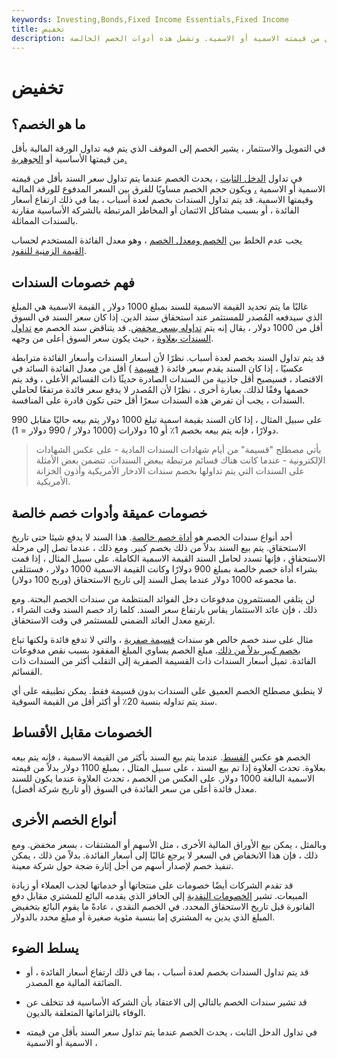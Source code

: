 ```yaml
---
keywords: Investing,Bonds,Fixed Income Essentials,Fixed Income
title: تخفيض
description: في التمويل ، يشير الخصم إلى الحالة التي يتم فيها تداول السند بأقل من قيمته الاسمية أو الاسمية. وتشمل هذه أدوات الخصم الخالصة.
---
```


# تخفيض
## ما هو الخصم؟

في التمويل والاستثمار ، يشير الخصم إلى الموقف الذي يتم فيه تداول الورقة المالية بأقل من قيمتها الأساسية أو [الجوهرية.](/intrinsicvalue)

في تداول [الدخل الثابت](/fixedincome) ، يحدث الخصم عندما يتم تداول سعر السند بأقل من قيمته الاسمية أو الاسمية [،](/facevalue) ويكون حجم الخصم مساويًا للفرق بين السعر المدفوع للورقة المالية وقيمتها الاسمية. قد يتم تداول السندات بخصم لعدة أسباب ، بما في ذلك ارتفاع أسعار الفائدة ، أو بسبب مشاكل الائتمان أو المخاطر المرتبطة بالشركة الأساسية مقارنة بالسندات المماثلة.

يجب عدم الخلط بين [الخصم ومعدل الخصم](/discountrate) ، وهو معدل الفائدة المستخدم لحساب [القيمة الزمنية للنقود](/timevalueofmoney).

## فهم خصومات السندات

غالبًا ما يتم تحديد القيمة الاسمية للسند بمبلغ 1000 دولار [.](/parvalue) القيمة الاسمية هي المبلغ الذي سيدفعه المُصدر للمستثمر عند استحقاق سند الدين. إذا كان سعر السند في السوق أقل من 1000 دولار ، يقال إنه يتم [تداوله بسعر مخفض](/discountbond). قد يتناقض سند الخصم مع [تداول السندات بعلاوة](/premiumbond) ، حيث يكون سعر السوق أعلى من وجهه.

قد يتم تداول السند بخصم لعدة أسباب. نظرًا لأن أسعار السندات وأسعار الفائدة مترابطة عكسيًا ، إذا كان السند يقدم سعر فائدة ( [قسيمة](/coupon) ) أقل من معدل الفائدة السائد في الاقتصاد ، فسيصبح أقل جاذبية من السندات الصادرة حديثًا ذات القسائم الأعلى ، وقد يتم خصمها وفقًا لذلك. بعبارة أخرى ، نظرًا لأن المُصدر لا يدفع سعر فائدة مرتفعًا لحاملي السندات ، يجب أن تفرض هذه السندات سعرًا أقل حتى تكون قادرة على المنافسة.

على سبيل المثال ، إذا كان السند بقيمة اسمية تبلغ 1000 دولار يتم بيعه حاليًا مقابل 990 دولارًا ، فإنه يتم بيعه بخصم 1٪ أو 10 دولارات (1000 دولار / 990 دولار = 1).

> يأتي مصطلح "قسيمة" من أيام شهادات السندات المادية - على عكس الشهادات الإلكترونية - عندما كانت هناك قسائم مرتبطة ببعض السندات. تتضمن بعض الأمثلة على السندات التي يتم تداولها بخصم سندات الادخار الأمريكية وأذون الخزانة الأمريكية.

>

## خصومات عميقة وأدوات خصم خالصة

أحد أنواع سندات الخصم هو [أداة خصم خالصة](/pure_discount_instrument). هذا السند لا يدفع شيئا حتى تاريخ الاستحقاق. يتم بيع السند بدلاً من ذلك بخصم كبير. ومع ذلك ، عندما تصل إلى مرحلة الاستحقاق ، فإنها تسدد لحامل السند القيمة الاسمية الكاملة. على سبيل المثال ، إذا قمت بشراء أداة خصم خالصة بمبلغ 900 دولارًا وكانت القيمة الاسمية 1000 دولار ، فستتلقى ما مجموعه 1000 دولار عندما يصل السند إلى تاريخ الاستحقاق (وربح 100 دولار).

لن يتلقى المستثمرون مدفوعات دخل الفوائد المنتظمة من سندات الخصم البحتة. ومع ذلك ، فإن عائد الاستثمار يقاس بارتفاع سعر السند. كلما زاد خصم السند وقت الشراء ، ارتفع معدل العائد الضمني للمستثمر في وقت الاستحقاق.

مثال على سند خصم خالص هو سندات [قسيمة صفرية](/zero-couponbond) ، والتي لا تدفع فائدة ولكنها تباع [بخصم كبير بدلاً من ذلك](/deepdiscountbond). مبلغ الخصم يساوي المبلغ المفقود بسبب نقص مدفوعات الفائدة. تميل أسعار السندات ذات القسيمة الصفرية إلى التقلب أكثر من السندات ذات القسائم.

لا ينطبق مصطلح الخصم العميق على السندات بدون قسيمة فقط. يمكن تطبيقه على أي سند يتم تداوله بنسبة 20٪ أو أكثر أقل من القيمة السوقية.

## الخصومات مقابل الأقساط

الخصم هو عكس [القسط](/premium). عندما يتم بيع السند بأكثر من القيمة الاسمية ، فإنه يتم بيعه بعلاوة. تحدث العلاوة إذا تم بيع السند ، على سبيل المثال ، بمبلغ 1100 دولار بدلاً من قيمته الاسمية البالغة 1000 دولار. على العكس من الخصم ، تحدث العلاوة عندما يكون للسند معدل فائدة أعلى من سعر الفائدة في السوق (أو تاريخ شركة أفضل).

## أنواع الخصم الأخرى

وبالمثل ، يمكن بيع الأوراق المالية الأخرى ، مثل الأسهم أو المشتقات ، بسعر مخفض. ومع ذلك ، فإن هذا الانخفاض في السعر لا يرجع غالبًا إلى أسعار الفائدة. بدلاً من ذلك ، يمكن تنفيذ خصم لإصدار أسهم من أجل إثارة ضجة حول شركة معينة.

قد تقدم الشركات أيضًا خصومات على منتجاتها أو خدماتها لجذب العملاء أو زيادة المبيعات. تشير [الخصومات النقدية](/cash-discount) إلى الحافز الذي يقدمه البائع للمشتري مقابل دفع الفاتورة قبل تاريخ الاستحقاق المحدد. في الخصم النقدي ، عادةً ما يقوم البائع بتخفيض المبلغ الذي يدين به المشتري إما بنسبة مئوية صغيرة أو مبلغ محدد بالدولار.

## يسلط الضوء

- قد يتم تداول السندات بخصم لعدة أسباب ، بما في ذلك ارتفاع أسعار الفائدة ، أو الضائقة المالية مع المصدر.

- قد تشير سندات الخصم بالتالي إلى الاعتقاد بأن الشركة الأساسية قد تتخلف عن الوفاء بالتزاماتها المتعلقة بالديون.

- في تداول الدخل الثابت ، يحدث الخصم عندما يتم تداول سعر السند بأقل من قيمته الاسمية أو الاسمية ،

